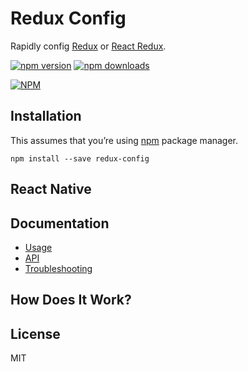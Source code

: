 Redux Config
=========================

Rapidly config [Redux](https://github.com/reactjs/redux) or [React Redux](https://github.com/reactjs/react-redux).

[![npm version](https://img.shields.io/npm/v/redux-config.svg?style=flat-square)](https://www.npmjs.com/package/redux-config)
[![npm downloads](https://img.shields.io/npm/dm/redux-config.svg?style=flat-square)](https://www.npmjs.com/package/redux-config)

[![NPM](https://nodei.co/npm/redux-config.png?downloads=true)](https://nodei.co/npm/redux-config/)


## Installation

This assumes that you’re using [npm](http://npmjs.com/) package manager.

```
npm install --save redux-config
```

## React Native

## Documentation

- [Usage]()
- [API]()
- [Troubleshooting]()

## How Does It Work?


## License

MIT